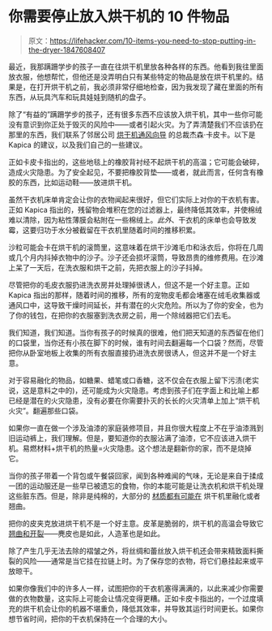 # 你需要停止放入烘干机的 10 件物品

> 原文：<https://lifehacker.com/10-items-you-need-to-stop-putting-in-the-dryer-1847608407>

最近，我那蹒跚学步的孩子一直在往烘干机里放各种各样的东西。他看到我往里面放衣服，他想帮忙，但他还是没弄明白只有某些特定的物品是放在烘干机里的。结果是，在打开烘干机之前，我必须非常仔细地检查，因为我发现了藏在里面的所有东西，从玩具汽车和玩具娃娃到随机的盘子。

除了“有益的”蹒跚学步的孩子，还有很多东西不应该放入烘干机，其中一些你可能没有意识到你正处于毁灭的风险中——或者引起火灾。为了弄清楚我们不应该扔在那里的东西，我们联系了邻居公司 [烘干机通风向导](https://www.dryerventwizard.com/) 的总裁杰森·卡皮卡。以下是 Kapica 的建议，以及我们自己的一些建议。

正如卡皮卡指出的，这些地毯上的橡胶背衬经不起烘干机的高温；它可能会破碎，造成火灾隐患。为了安全起见，不要把橡胶背垫——或者，就此而言，任何含有橡胶的东西，比如运动鞋——放进烘干机。

虽然干衣机床单肯定会让你的衣物闻起来很好，但它们实际上对你的干衣机有害。正如 Kapica 指出的，残留物会堆积在您的过滤器上，最终降低其效率，并使棉绒难以清除，因为粘性薄膜会粘附在一些棉绒上。*此外*、干衣机的床单也会导致发霉，这要归功于水分被截留在干衣机里随着时间的推移积累。

沙粒可能会卡在烘干机的滚筒里，这意味着在烘干沙滩毛巾和泳衣后，你将在几周或几个月内抖掉衣物中的沙子。沙子还会损坏滚筒，导致昂贵的维修费用。在沙滩上呆了一天后，在洗衣服和烘干之前，先把衣服上的沙子抖掉。

尽管把你的毛皮衣服扔进洗衣房并处理掉很诱人，但这不是一个好主意。正如 Kapica 指出的那样，随着时间的推移，所有的宠物皮毛都会堵塞在绒毛收集器或通风口中，这导致干燥时间延长，并有潜在的火灾危险。所以为了你的安全，也为了你的钱包，在把你的衣服塞到洗衣房之前，用一个除绒器把它们去毛。

我们知道，我们知道。当你有孩子的时候真的很难，他们把天知道的东西留在他们的口袋里，当你还有小孩在脚下的时候，谁有时间去翻遍每一个口袋？然而，尽管把你从卧室地板上收集的所有衣服直接扔进洗衣房很诱人，但这并不是一个好主意。

对于容易融化的物品，如糖果、蜡笔或口香糖，这不仅会在衣服上留下污渍(老实说，这是意料之中的)，还可能成为火灾隐患。考虑到孩子们在字面上和比喻上都已经是潜在的火灾隐患，没有必要在你需要扑灭的长长的火灾清单上加上“烘干机火灾”。翻遍那些口袋。

如果你一直在做一个涉及油漆的家庭装修项目，并且你很大程度上不在乎油漆溅到旧运动裤上，我们理解。但是，要知道你的衣服沾满了油漆，它不应该进入烘干机。易燃材料+烘干机的热量=火灾隐患。这个想法是翻新你的家，而不是烧掉它。

当你的孩子带着一个背包或午餐袋回家，闻到各种难闻的气味，无论是来自于揉成一团的运动服还是一些早已被遗忘的食物，你的本能可能是让洗衣机和烘干机处理这些脏东西。但是，除非是纯棉的，大部分的 [材质都有可能在](https://www.thespruce.com/things-never-put-in-dryer-4172350) 烘干机里融化或者翘曲。

把你的皮夹克放进烘干机不是一个好主意。皮革是脆弱的，烘干机的高温会导致它 [翘曲和开裂](https://www.thespruce.com/things-never-put-in-dryer-4172350)——麂皮也是如此，人造革也是如此。

除了产生几乎无法去除的褶皱之外，将丝绸和蕾丝放入烘干机还会带来精致面料撕裂的风险——通常是当它挂在拉链上时。为了保存您的衣物，将它们悬挂起来或平放晾干。

如果你像我们中的许多人一样，试图把你的干衣机塞得满满的，以此来减少你需要做的衣物数量，这实际上可能会让情况变得更糟。正如卡皮卡指出的，一个过度填充的烘干机会让你的机器不堪重负，降低其效率，并导致其运行时间更长。如果你想节省时间，把你的干衣机保持在一个合理的大小。